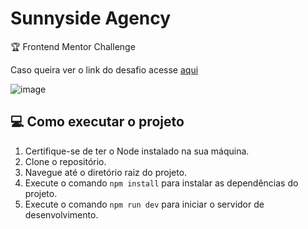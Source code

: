 # Sunnyside Agency
🏆 Frontend Mentor Challenge

Caso queira ver o link do desafio acesse [aqui](https://www.frontendmentor.io/challenges/sunnyside-agency-landing-page-7yVs3B6ef) 

![image](https://github.com/ClodoaldoDantas/sunnyside-agency/assets/32376905/da43e016-2430-4624-903c-f062d1dc3239)


## 💻 Como executar o projeto

1. Certifique-se de ter o Node instalado na sua máquina.
2. Clone o repositório.
3. Navegue até o diretório raiz do projeto.
4. Execute o comando `npm install` para instalar as dependências do projeto.
5. Execute o comando `npm run dev` para iniciar o servidor de desenvolvimento.

